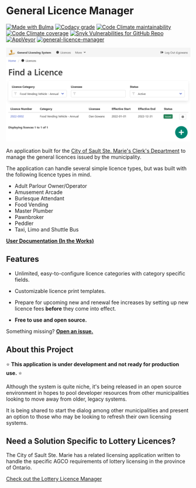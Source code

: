 # General Licence Manager

[<img src="https://bulma.io/images/made-with-bulma.png" alt="Made with Bulma" width="128" height="24" />](https://bulma.io)
[![Codacy grade](https://img.shields.io/codacy/grade/97f530e50c2f416eb1eb5be9e4ef846f)](https://app.codacy.com/gh/cityssm/general-licence-manager/dashboard)
[![Code Climate maintainability](https://img.shields.io/codeclimate/maintainability/cityssm/general-licence-manager)](https://codeclimate.com/github/cityssm/general-licence-manager)
[![Code Climate coverage](https://img.shields.io/codeclimate/coverage/cityssm/general-licence-manager)](https://codeclimate.com/github/cityssm/general-licence-manager)
[![Snyk Vulnerabilities for GitHub Repo](https://img.shields.io/snyk/vulnerabilities/github/cityssm/general-licence-manager)](https://app.snyk.io/org/cityssm/project/9324a6c8-ab05-4ede-a6a7-aecb822dc75f)
[![AppVeyor](https://img.shields.io/appveyor/build/dangowans/general-licence-manager)](https://ci.appveyor.com/project/dangowans/general-licence-manager)
[![general-licence-manager](https://img.shields.io/endpoint?url=https://dashboard.cypress.io/badge/simple/m93ucs&style=flat&logo=cypress)](https://dashboard.cypress.io/projects/m93ucs/runs)

![Licence Search](docs/images/licence-search.png)

An application built for the
[City of Sault Ste. Marie's Clerk's Department](https://saultstemarie.ca/City-Hall/City-Departments/Corporate-Services/City-Clerk/Licencing.aspx)
to manage the general licences issued by the municipality.

The application can handle several simple licence types,
but was built with the following licence types in mind.

-   Adult Parlour Owner/Operator
-   Amusement Arcade
-   Burlesque Attendant
-   Food Vending
-   Master Plumber
-   Pawnbroker
-   Peddler
-   Taxi, Limo and Shuttle Bus

**[User Documentation (In the Works)](docs/)**

## Features

-   Unlimited, easy-to-configure licence categories
    with category specific fields.

-   Customizable licence print templates.

-   Prepare for upcoming new and renewal fee increases by
    setting up new licence fees **before** they come into effect.

-   **Free to use and open source.**

Something missing?
**[Open an issue.](https://github.com/cityssm/general-licence-manager/issues/new/choose)**

## About this Project

⭐ **This application is under development and not ready for production use.** ⭐

Although the system is quite niche, it's being released in an open source environment
in hopes to pool developer resources from other municipalities
looking to move away from older, legacy systems.

It is being shared to start the dialog among other municipalities
and present an option to those who may be looking to refresh
their own licensing systems.

## Need a Solution Specific to Lottery Licences?

The City of Sault Ste. Marie has a related licensing application
written to handle the specific AGCO requirements of lottery licensing
in the province of Ontario.

[Check out the Lottery Licence Manager](https://github.com/cityssm/lottery-licence-manager)

